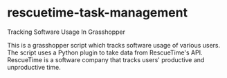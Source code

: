 # rescuetime-task-management

Tracking Software Usage In Grasshopper

This is a grasshopper script which tracks software usage of various users. The script uses a Python plugin
to take data from RescueTime's API. RescueTime is a software company that tracks users' productive and unproductive time.
